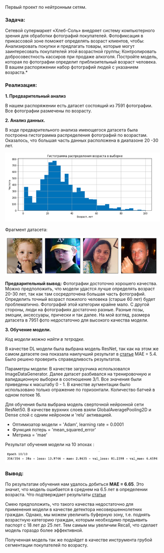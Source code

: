 Первый проект по нейтронным сетям.
### Задача:
 Сетевой супермаркет «Хлеб-Соль» внедряет систему компьютерного зрения для обработки фотографий покупателей. Фотофиксация в прикассовой зоне поможет определять возраст клиентов, чтобы:
Анализировать покупки и предлагать товары, которые могут заинтересовать покупателей этой возрастной группы;
Контролировать добросовестность кассиров при продаже алкоголя.
Постройте модель, которая по фотографии определит приблизительный возраст человека. В вашем распоряжении набор фотографий людей с указанием возраста.*

### Реализация:
**1. Предварительный анализ** 

В нашем распоряжении есть датасет состоящий из 7591 фотографии. Все фотографии размечены по возрасту.

**2. Анализ данных.** 

В ходе предварительного анализа имеющегося датасета была построена гистограмма распределения фотографий по возрастам. Оказалось, что большая часть данных расположена в диапазоне 20 -30 лет. 

![dummy_text](./pics/age_hist.png)

Фрагмент датасета:

![dummy_text](./pics/photos.png)

**Предварительный вывод:** Фотографии достоточно хорошего качества. Можно предположить, что модели удастся лучше определять возраст 20-30 лет, так как там сосредоточена большая часть фотографий. Определить точный возраст пожилого человека (старше 60 лет) будет проблематично. Фотографий этой категории крайне мало. С другой стороны, люди на фотографиях достаточно разные. Разные позы, эмоции, аксессуары, прически и так далее. На мой взгляд, размера датасета в 7951 фото недостаточно для высокого качества модели.

**3. Обучение модели.** 

*Код модели можно найти в тетрадке.*

В качестве DL модели была выбрана модель ResNet, так как на этом же самом датасете она показала наилучший результат в [статье](http://people.ee.ethz.ch/~timofter/publications/Agustsson-FG-2017.pdf) MAE = 5.4. Было решено проверить справедливость результатов.

Параметры модели: В качестве загрузчика использовался ImageDataGenerator. Далее датасет разбивался на тренировочную и валидационную выборки в соотношение 3/1. Все значения были приведены к масштабу 0 - 1. В качестве аугментации было использовано только отражение по горизонтали. Количество батчей в одном потоке 16.

Для обучения была выбрана модель сверточной нейронной сети ResNet50. В качестве вурхних слоев взяли GlobalAveragePooling2D и Dense слой с одним нейроном и 'relu' активацией. 

- Оптимизатор модели = 'Adam', learning rate = 0.0001
- Функция потерь = 'mean_squared_error'
- Метрика = 'mae'

Результат обучения модели на 10 эпохах :

![dummy_text](./pics/result.png)

### Вывод:

По результатам обучения нам удалось добиться **MAE = 6.65**. Это значит, что модель ошибается в среднем на 6.5 лет в определении возраста. Что подтверждает результаты [статьи](http://people.ee.ethz.ch/~timofter/publications/Agustsson-FG-2017.pdf)

Смею предположить, что такого качества недостаточно для применения модели в качестве детектора несовершеннолетних граждан. Однако, мы можем увеличить буферную зону, т.е. поднять возрастную категорию граждан, которым необходимо предъявить паспорт с 18 лет до 25 лет. Тем самым мы увеличим Recall, что сделает модель гораздо более эффективной.

Полученная модель так же подойдет в качестве инструмента грубой сегментации покупателей по возрасту.




